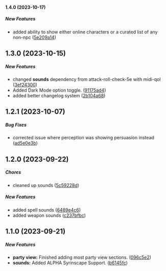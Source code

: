 #### 1.4.0 (2023-10-17)

##### New Features

*  added ability to show either online characters or a curated list of any non-npc ([5e209a14]('https://github.com/EddieDover/theater-of-the-mind'/commit/5e209a140e2919710f7e1119dbfc3a0d7f82631e))

## 1.3.0 (2023-10-15)

##### New Features

*  changed **sounds** dependency from attack-roll-check-5e with midi-qol ([3ef24300]('https://github.com/EddieDover/theater-of-the-mind'/commit/3ef24300229b2365823791936000c11b28dd4561))
*  Added Dark Mode option toggle. ([91175ad4]('https://github.com/EddieDover/theater-of-the-mind'/commit/91175ad4a088c01ab937ded8be1cf61a5427e00a))
*  added better changelog system ([2b104a68]('https://github.com/EddieDover/theater-of-the-mind'/commit/2b104a68e4d2687fe3a4b0b25d7edb5166226ca9))

## 1.2.1 (2023-10-07)

##### Bug Fixes

*  corrected issue where perception was showing persuasion instead ([ad5e0e3b](https://github.com/EddieDover/theater-of-the-mind/commit/ad5e0e3b))

## 1.2.0 (2023-09-22)

##### Chores

*  cleaned up sounds ([5c59228d](https://github.com/EddieDover/theater-of-the-mind/commit/5c59228d))

##### New Features

*  added spell sounds ([6489e4c6](https://github.com/EddieDover/theater-of-the-mind/commit/6489e4c6))
*  added weapon sounds ([c237bfbc](https://github.com/EddieDover/theater-of-the-mind/commit/c237bfbc))

## 1.1.0 (2023-09-21)


##### New Features

* **party view:** Finished adding most party view sections. ([096c5e2](https://github.com/EddieDover/Theater-of-the-Mind/commit/096c5e273b1513347e9640636a61413163804b07))
* **sounds:** Added ALPHA Syrinscape Support. ([b6145fc](https://github.com/EddieDover/Theater-of-the-Mind/commit/b6145fcbe7e5107b43e13f6662312f1c2c70c244))
